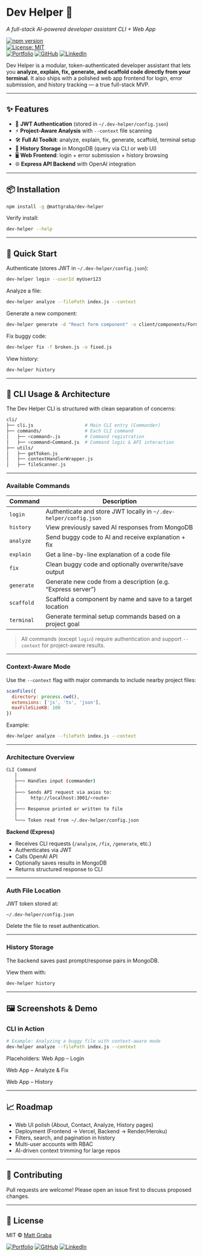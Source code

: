 # Dev Helper 🚀  
*A full-stack AI-powered developer assistant CLI + Web App*  

[![npm version](https://img.shields.io/npm/v/@mattgraba/dev-helper)](https://www.npmjs.com/package/@mattgraba/dev-helper)  
[![License: MIT](https://img.shields.io/badge/License-MIT-yellow.svg)](LICENSE)  
[![Portfolio](https://img.shields.io/badge/Portfolio-mattgraba.com-blue?style=flat&logo=vercel)](https://mattgraba.com)
[![GitHub](https://img.shields.io/badge/GitHub-mattgraba-black?style=flat&logo=github)](https://github.com/mattgraba)
[![LinkedIn](https://img.shields.io/badge/LinkedIn-mattgraba-blue?style=flat&logo=linkedin)](https://www.linkedin.com/in/mattgraba)  

Dev Helper is a modular, token-authenticated developer assistant that lets you **analyze, explain, fix, generate, and scaffold code directly from your terminal**. It also ships with a polished web app frontend for login, error submission, and history tracking — a true full-stack MVP.  

---

## ✨ Features
- 🔑 **JWT Authentication** (stored in `~/.dev-helper/config.json`)  
- ⚡ **Project-Aware Analysis** with `--context` file scanning  
- 🛠 **Full AI Toolkit**: analyze, explain, fix, generate, scaffold, terminal setup  
- 💾 **History Storage** in MongoDB (query via CLI or web UI)  
- 🖥 **Web Frontend**: login + error submission + history browsing  
- 🌐 **Express API Backend** with OpenAI integration  

---

## 📦 Installation

```bash
npm install -g @mattgraba/dev-helper
```
Verify install:
```bash
dev-helper --help
```

---

## 🚀 Quick Start
Authenticate (stores JWT in `~/.dev-helper/config.json`):
```bash
dev-helper login --userId myUser123
```
Analyze a file:
```bash
dev-helper analyze --filePath index.js --context
```
Generate a new component:
```bash
dev-helper generate -d "React form component" -o client/components/Form.jsx
```
Fix buggy code:
```bash
dev-helper fix -f broken.js -o fixed.js
```
View history:
```bash
dev-helper history
```

---

## 🧩 CLI Usage & Architecture
The Dev Helper CLI is structured with clean separation of concerns:
```bash
cli/
├── cli.js                   # Main CLI entry (Commander)
├── commands/                # Each CLI command
│   ├── <command>.js         # Command registration
│   ├── <command>Command.js  # Command logic & API interaction
├── utils/
│   ├── getToken.js
│   ├── contextHandlerWrapper.js
│   ├── fileScanner.js
```

---

### Available Commands

| Command    | Description                                                       |
| ---------- | ----------------------------------------------------------------- |
| `login`    | Authenticate and store JWT locally in `~/.dev-helper/config.json` |
| `history`  | View previously saved AI responses from MongoDB                   |
| `analyze`  | Send buggy code to AI and receive explanation + fix               |
| `explain`  | Get a line-by-line explanation of a code file                     |
| `fix`      | Clean buggy code and optionally overwrite/save output             |
| `generate` | Generate new code from a description (e.g. “Express server”)      |
| `scaffold` | Scaffold a component by name and save to a target location        |
| `terminal` | Generate terminal setup commands based on a project goal          |

> All commands (except `login`) require authentication and support `--context` for project-aware results.

---

### Context-Aware Mode
Use the `--context` flag with major commands to include nearby project files:
```js
scanFiles({
  directory: process.cwd(),
  extensions: ['js', 'ts', 'json'],
  maxFileSizeKB: 100
})
```
Example:
```bash
dev-helper analyze --filePath index.js --context
```

---

### Architecture Overview
```bash
CLI Command
   │
   ├──> Handles input (commander)
   │
   ├──> Sends API request via axios to:
   │     http://localhost:3001/<route>
   │
   ├──> Response printed or written to file
   │
   └──> Token read from ~/.dev-helper/config.json
```
**Backend (Express)**
- Receives CLI requests (`/analyze`, `/fix`, `/generate`, etc.)
- Authenticates via JWT
- Calls OpenAI API
- Optionally saves results in MongoDB
- Returns structured response to CLI

---

### Auth File Location
JWT token stored at:
```arduino
~/.dev-helper/config.json
```
Delete the file to reset authentication.

---

### History Storage
The backend saves past prompt/response pairs in MongoDB.

View them with:
```bash
dev-helper history
```

---

## 🖼 Screenshots & Demo

### CLI in Action
```bash
# Example: Analyzing a buggy file with context-aware mode
dev-helper analyze --filePath index.js --context
```

Placeholders:
Web App – Login

Web App – Analyze & Fix

Web App – History

---

## 📈 Roadmap
- Web UI polish (About, Contact, Analyze, History pages)
- Deployment (Frontend → Vercel, Backend → Render/Heroku)
- Filters, search, and pagination in history
- Multi-user accounts with RBAC
- AI-driven context trimming for large repos

---

## 🤝 Contributing
Pull requests are welcome! Please open an issue first to discuss proposed changes.

---

## 📜 License
MIT © [Matt Graba](https://mattgraba.com)

[![Portfolio](https://img.shields.io/badge/Portfolio-mattgraba.com-blue?style=flat&logo=vercel)](https://mattgraba.com)
[![GitHub](https://img.shields.io/badge/GitHub-mattgraba-black?style=flat&logo=github)](https://github.com/mattgraba)
[![LinkedIn](https://img.shields.io/badge/LinkedIn-mattgraba-blue?style=flat&logo=linkedin)](https://www.linkedin.com/in/mattgraba)
